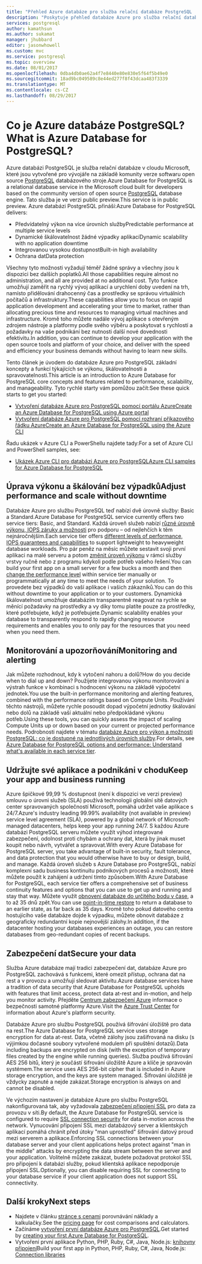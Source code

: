 ```yaml
---
title: "Přehled Azure databáze pro služba relační databáze PostgreSQL | Microsoft Docs"
description: "Poskytuje přehled databáze Azure pro služba relační databáze PostgreSQL."
services: postgresql
author: kamathsun
ms.author: sukamat
manager: jhubbard
editor: jasonwhowell
ms.custom: mvc
ms.service: postgresql
ms.topic: overview
ms.date: 08/01/2017
ms.openlocfilehash: 0dba4db0ae62a4f7e8440e80e830e5f64f5b49e0
ms.sourcegitcommit: 18ad9bc049589c8e44ed277f8f43dcaa483f3339
ms.translationtype: MT
ms.contentlocale: cs-CZ
ms.lasthandoff: 08/29/2017
---
```

# <a name="what-is-azure-database-for-postgresql"></a><span data-ttu-id="7d7b1-103">Co je Azure databáze PostgreSQL?</span><span class="sxs-lookup"><span data-stu-id="7d7b1-103">What is Azure Database for PostgreSQL?</span></span>

<span data-ttu-id="7d7b1-104">Azure databázi PostgreSQL je služba relační databáze v cloudu Microsoft, které jsou vytvořené pro vývojáře na základě komunity verze softwaru open source [PostgreSQL](https://www.postgresql.org/) databázového stroje.</span><span class="sxs-lookup"><span data-stu-id="7d7b1-104">Azure Database for PostgreSQL is a relational database service in the Microsoft cloud built for developers based on the community version of open source [PostgreSQL](https://www.postgresql.org/) database engine.</span></span> <span data-ttu-id="7d7b1-105">Tato služba je ve verzi public preview.</span><span class="sxs-lookup"><span data-stu-id="7d7b1-105">This service is in public preview.</span></span> <span data-ttu-id="7d7b1-106">Azure databázi PostgreSQL přináší:</span><span class="sxs-lookup"><span data-stu-id="7d7b1-106">Azure Database for PostgreSQL delivers:</span></span>
- <span data-ttu-id="7d7b1-107">Předvídatelný výkon na více úrovních služby</span><span class="sxs-lookup"><span data-stu-id="7d7b1-107">Predictable performance at multiple service levels</span></span>
- <span data-ttu-id="7d7b1-108">Dynamické škálovatelnost žádné výpadky aplikací</span><span class="sxs-lookup"><span data-stu-id="7d7b1-108">Dynamic scalability with no application downtime</span></span>
- <span data-ttu-id="7d7b1-109">Integrovanou vysokou dostupnost</span><span class="sxs-lookup"><span data-stu-id="7d7b1-109">Built-in high availability</span></span>
- <span data-ttu-id="7d7b1-110">Ochrana dat</span><span class="sxs-lookup"><span data-stu-id="7d7b1-110">Data protection</span></span>

<span data-ttu-id="7d7b1-111">Všechny tyto možnosti vyžadují téměř žádné správy a všechny jsou k dispozici bez dalších poplatků.</span><span class="sxs-lookup"><span data-stu-id="7d7b1-111">All those capabilities require almost no administration, and all are provided at no additional cost.</span></span> <span data-ttu-id="7d7b1-112">Tyto funkce umožňují zaměřit na rychlý vývoj aplikací a urychlení doby uvedení na trh, namísto přidělování drahocenný čas a prostředky se správou virtuálních počítačů a infrastruktury.</span><span class="sxs-lookup"><span data-stu-id="7d7b1-112">These capabilities allow you to focus on rapid application development and accelerating your time to market, rather than allocating precious time and resources to managing virtual machines and infrastructure.</span></span> <span data-ttu-id="7d7b1-113">Kromě toho můžete nadále vývoj aplikace s otevřeným zdrojem nástroje a platformy podle svého výběru a poskytovat s rychlostí a požadavky na vaše podnikání bez nutnosti další nové dovednosti efektivitu.</span><span class="sxs-lookup"><span data-stu-id="7d7b1-113">In addition, you can continue to develop your application with the open source tools and platform of your choice, and deliver with the speed and efficiency your business demands without having to learn new skills.</span></span> 

<span data-ttu-id="7d7b1-114">Tento článek je úvodem do databáze Azure pro PostgreSQL základní koncepty a funkcí týkajících se výkonu, škálovatelnosti a spravovatelnosti.</span><span class="sxs-lookup"><span data-stu-id="7d7b1-114">This article is an introduction to Azure Database for PostgreSQL core concepts and features related to performance, scalability, and manageability.</span></span> <span data-ttu-id="7d7b1-115">Tyto rychlé starty vám pomůžou začít:</span><span class="sxs-lookup"><span data-stu-id="7d7b1-115">See these quick starts to get you started:</span></span>

- [<span data-ttu-id="7d7b1-116">Vytvoření databáze Azure pro PostgreSQL pomocí portálu Azure</span><span class="sxs-lookup"><span data-stu-id="7d7b1-116">Create an Azure Database for PostgreSQL using Azure portal</span></span>](quickstart-create-server-database-portal.md)
- [<span data-ttu-id="7d7b1-117">Vytvoření databáze Azure pro PostgreSQL pomocí rozhraní příkazového řádku Azure</span><span class="sxs-lookup"><span data-stu-id="7d7b1-117">Create an Azure Database for PostgreSQL using the Azure CLI</span></span>](quickstart-create-server-database-azure-cli.md)

<span data-ttu-id="7d7b1-118">Řadu ukázek v Azure CLI a PowerShellu najdete tady:</span><span class="sxs-lookup"><span data-stu-id="7d7b1-118">For a set of Azure CLI and PowerShell samples, see:</span></span>

- [<span data-ttu-id="7d7b1-119">Ukázek Azure CLI pro databázi Azure pro PostgreSQL</span><span class="sxs-lookup"><span data-stu-id="7d7b1-119">Azure CLI samples for Azure Database for PostgreSQL</span></span>](./sample-scripts-azure-cli.md)

## <a name="adjust-performance-and-scale-without-downtime"></a><span data-ttu-id="7d7b1-120">Úprava výkonu a škálování bez výpadků</span><span class="sxs-lookup"><span data-stu-id="7d7b1-120">Adjust performance and scale without downtime</span></span>

<span data-ttu-id="7d7b1-121">Databáze Azure pro službu PostgreSQL teď nabízí dvě úrovně služby: Basic a Standard.</span><span class="sxs-lookup"><span data-stu-id="7d7b1-121">Azure Database for PostgreSQL service currently offers two service tiers: Basic, and Standard.</span></span> <span data-ttu-id="7d7b1-122">Každá úroveň služeb nabízí [různé úrovně výkonu, IOPS záruky a možnosti](concepts-service-tiers.md) pro podporu – od nejlehčích k těm nejnáročnějším.</span><span class="sxs-lookup"><span data-stu-id="7d7b1-122">Each service tier offers [different levels of performance, IOPS guarantees and capabilities](concepts-service-tiers.md) to support lightweight to heavyweight database workloads.</span></span> <span data-ttu-id="7d7b1-123">Pro pár peněz na měsíc můžete sestavit svoji první aplikaci na malé serveru a potom [změnit úroveň výkonu](scripts/sample-scale-server-up-or-down.md) v rámci služby vrstvy ručně nebo z programu kdykoli podle potřeb vašeho řešení.</span><span class="sxs-lookup"><span data-stu-id="7d7b1-123">You can build your first app on a small server for a few bucks a month and then [change the performance level](scripts/sample-scale-server-up-or-down.md) within service tier manually or programmatically at any time to meet the needs of your solution.</span></span> <span data-ttu-id="7d7b1-124">To provedete bez výpadků do vaší aplikace i vašich zákazníků.</span><span class="sxs-lookup"><span data-stu-id="7d7b1-124">You can do this without downtime to your application or to your customers.</span></span> <span data-ttu-id="7d7b1-125">Dynamická škálovatelnost umožňuje databázím transparentně reagovat na rychle se měnící požadavky na prostředky a vy díky tomu platíte pouze za prostředky, které potřebujete, když je potřebujete.</span><span class="sxs-lookup"><span data-stu-id="7d7b1-125">Dynamic scalability enables your database to transparently respond to rapidly changing resource requirements and enables you to only pay for the resources that you need when you need them.</span></span>

## <a name="monitoring-and-alerting"></a><span data-ttu-id="7d7b1-126">Monitorování a upozorňování</span><span class="sxs-lookup"><span data-stu-id="7d7b1-126">Monitoring and alerting</span></span>
<span data-ttu-id="7d7b1-127">Jak můžete rozhodnout, kdy k vytočení nahoru a dolů?</span><span class="sxs-lookup"><span data-stu-id="7d7b1-127">How do you decide when to dial up and down?</span></span> <span data-ttu-id="7d7b1-128">Použijete integrovanou výkonu monitorování a výstrah funkce v kombinaci s hodnocení výkonu na základě výpočetní jednotek.</span><span class="sxs-lookup"><span data-stu-id="7d7b1-128">You use the built-in performance monitoring and alerting features, combined with the performance ratings based on Compute Units.</span></span> <span data-ttu-id="7d7b1-129">Používání těchto nástrojů, můžete rychle posoudit dopad výpočetní jednotky škálování nebo dolů na základě vaší aktuální nebo předpokládané výkonu potřeb.</span><span class="sxs-lookup"><span data-stu-id="7d7b1-129">Using these tools, you can quickly assess the impact of scaling Compute Units up or down based on your current or projected performance needs.</span></span> <span data-ttu-id="7d7b1-130">Podrobnosti najdete v tématu [databáze Azure pro výkon a možnosti PostgreSQL: co je dostupné na jednotlivých úrovních služby](./concepts-service-tiers.md).</span><span class="sxs-lookup"><span data-stu-id="7d7b1-130">For details, see [Azure Database for PostgreSQL options and performance: Understand what's available in each service tier](./concepts-service-tiers.md).</span></span>

## <a name="keep-your-app-and-business-running"></a><span data-ttu-id="7d7b1-131">Udržujte své aplikace a podnikáni v chodu</span><span class="sxs-lookup"><span data-stu-id="7d7b1-131">Keep your app and business running</span></span>
<span data-ttu-id="7d7b1-132">Azure špičkové 99,99 % dostupnost (není k dispozici ve verzi preview) smlouvu o úrovni služeb (SLA) používá technologii globální sítě datových center spravovaných společností Microsoft, pomáhá udržet vaše aplikace s 24/7.</span><span class="sxs-lookup"><span data-stu-id="7d7b1-132">Azure's industry leading 99.99% availability (not available in preview) service level agreement (SLA), powered by a global network of Microsoft-managed datacenters, helps keep your app running 24/7.</span></span> <span data-ttu-id="7d7b1-133">S každou Azure databázi PostgreSQL serveru můžete využít výhod integrované zabezpečení, odolnost proti chybám a ochrany dat, která by jinak muset koupit nebo návrh, vytvářet a spravovat.</span><span class="sxs-lookup"><span data-stu-id="7d7b1-133">With every Azure Database for PostgreSQL server, you take advantage of built-in security, fault tolerance, and data protection that you would otherwise have to buy or design, build, and manage.</span></span> <span data-ttu-id="7d7b1-134">Každá úroveň služeb s Azure Database pro PostgreSQL, nabízí komplexní sadu business kontinuitu podnikových procesů a možnosti, které můžete použít k zahájení a udržení tímto způsobem.</span><span class="sxs-lookup"><span data-stu-id="7d7b1-134">With Azure Database for PostgreSQL, each service tier offers a comprehensive set of business continuity features and options that you can use to get up and running and stay that way.</span></span> <span data-ttu-id="7d7b1-135">Můžete využít [obnovení databáze do určitého bodu v čase](howto-restore-server-portal.md), a to až 35 dnů zpět.</span><span class="sxs-lookup"><span data-stu-id="7d7b1-135">You can use [point-in-time restore](howto-restore-server-portal.md) to return a database to an earlier state, as far back as 35 days.</span></span> <span data-ttu-id="7d7b1-136">Kromě toho pokud datového centra hostujícího vaše databáze dojde k výpadku, můžete obnovit databáze z geograficky redundantní kopie nejnovější zálohy.</span><span class="sxs-lookup"><span data-stu-id="7d7b1-136">In addition, if the datacenter hosting your databases experiences an outage, you can restore databases from geo-redundant copies of recent backups.</span></span>

## <a name="secure-your-data"></a><span data-ttu-id="7d7b1-137">Zabezpečení dat</span><span class="sxs-lookup"><span data-stu-id="7d7b1-137">Secure your data</span></span>
<span data-ttu-id="7d7b1-138">Služba Azure databáze mají tradici zabezpečení dat, databáze Azure pro PostgreSQL zachovává s funkcemi, které omezit přístup, ochrana dat na rest a v provozu a umožňují sledovat aktivitu.</span><span class="sxs-lookup"><span data-stu-id="7d7b1-138">Azure database services have a tradition of data security that Azure Database for PostgreSQL upholds with features that limit access, protect data at-rest and in-motion, and help you monitor activity.</span></span> <span data-ttu-id="7d7b1-139">Přejděte [Centrum zabezpečení Azure](https://www.microsoft.com/TrustCenter/Security/default.aspx) informace o bezpečnosti samotné platformy Azure.</span><span class="sxs-lookup"><span data-stu-id="7d7b1-139">Visit the [Azure Trust Center](https://www.microsoft.com/TrustCenter/Security/default.aspx) for information about Azure's platform security.</span></span>

<span data-ttu-id="7d7b1-140">Databáze Azure pro službu PostgreSQL používá šifrování úložiště pro data na rest.</span><span class="sxs-lookup"><span data-stu-id="7d7b1-140">The Azure Database for PostgreSQL service uses storage encryption for data at-rest.</span></span> <span data-ttu-id="7d7b1-141">Data, včetně zálohy jsou zašifrovaná na disku (s výjimkou dočasné soubory vytvořené modulem při spuštění dotazů).</span><span class="sxs-lookup"><span data-stu-id="7d7b1-141">Data including backups are encrypted on disk (with the exception of temporary files created by the engine while running queries).</span></span> <span data-ttu-id="7d7b1-142">Služba používá šifrování AES 256 bitů, který je součástí šifrování úložiště Azure a klíče je spravován systémem.</span><span class="sxs-lookup"><span data-stu-id="7d7b1-142">The service uses AES 256-bit cipher that is included in Azure storage encryption, and the keys are system managed.</span></span> <span data-ttu-id="7d7b1-143">Šifrování úložiště je vždycky zapnuté a nejde zakázat.</span><span class="sxs-lookup"><span data-stu-id="7d7b1-143">Storage encryption is always on and cannot be disabled.</span></span>

<span data-ttu-id="7d7b1-144">Ve výchozím nastavení je databáze Azure pro službu PostgreSQL nakonfigurovaná tak, aby vyžadovala [zabezpečení připojení SSL](./concepts-ssl-connection-security.md) pro data za provozu v síti.</span><span class="sxs-lookup"><span data-stu-id="7d7b1-144">By default, the Azure Database for PostgreSQL service is configured to require [SSL connection security](./concepts-ssl-connection-security.md) for data in-motion across the network.</span></span> <span data-ttu-id="7d7b1-145">Vynucování připojení SSL mezi databázový server a klientských aplikací pomáhá chránit před útoky "man uprostřed" šifrování datový proud mezi serverem a aplikace.</span><span class="sxs-lookup"><span data-stu-id="7d7b1-145">Enforcing SSL connections between your database server and your client applications helps protect against "man in the middle" attacks by encrypting the data stream between the server and your application.</span></span>  <span data-ttu-id="7d7b1-146">Volitelně můžete zakázat, budete požadovat protokol SSL pro připojení k databázi služby, pokud klientská aplikace nepodporuje připojení SSL.</span><span class="sxs-lookup"><span data-stu-id="7d7b1-146">Optionally, you can disable requiring SSL for connecting to your database service if your client application does not support SSL connectivity.</span></span>

## <a name="next-steps"></a><span data-ttu-id="7d7b1-147">Další kroky</span><span class="sxs-lookup"><span data-stu-id="7d7b1-147">Next steps</span></span>
- <span data-ttu-id="7d7b1-148">Najdete v článku [stránce s cenami](https://azure.microsoft.com/pricing/details/postgresql/) porovnávání náklady a kalkulačky.</span><span class="sxs-lookup"><span data-stu-id="7d7b1-148">See the [pricing page](https://azure.microsoft.com/pricing/details/postgresql/) for cost comparisons and calculators.</span></span>
- <span data-ttu-id="7d7b1-149">Začínáme [vytvoření první databáze Azure pro PostgreSQL](./quickstart-create-server-database-portal.md).</span><span class="sxs-lookup"><span data-stu-id="7d7b1-149">Get started by [creating your first Azure Database for PostgreSQL](./quickstart-create-server-database-portal.md).</span></span>
- <span data-ttu-id="7d7b1-150">Vytvoření první aplikace Python, PHP, Ruby, C\#, Java, Node.js: [knihovny připojení](./concepts-connection-libraries.md)</span><span class="sxs-lookup"><span data-stu-id="7d7b1-150">Build your first app in Python, PHP, Ruby, C\#, Java, Node.js: [Connection libraries](./concepts-connection-libraries.md)</span></span>
